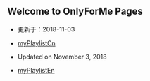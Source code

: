 ## Welcome to OnlyForMe Pages

- 更新于：2018-11-03
- [myPlaylistCn](https://tvplayersupport.github.io/OnlyForMe/myPlaylistCn.txt.zip) 

- Updated on November 3, 2018
- [myPlaylistEn](https://tvplayersupport.github.io/OnlyForMe/myPlaylistEn.txt.zip) 

